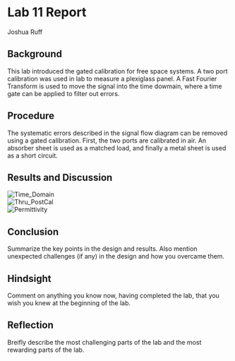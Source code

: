 # Lab 11 Report
Joshua Ruff

## Background
This lab introduced the gated calibration for free space systems. A two port calibration was used in lab to measure a plexiglass panel. A Fast Fourier Transform is used to move the signal into the time dowmain, where a time gate can be applied to filter out errors. 

## Procedure
The systematic errors described in the signal flow diagram can be removed using a gated calibration. First, the two ports are calibrated in air. An absorber sheet is used as a matched load, and finally a metal sheet is used as a short circuit. 

## Results and Discussion
![Time_Domain](https://github.com/CourseReps/ECEN452-Spring2016/blob/master/Students/joshruff/Lab11/Time_Domain.png)<br>
![Thru_PostCal](https://github.com/CourseReps/ECEN452-Spring2016/blob/master/Students/joshruff/Lab11/Thru_PostCal.png)<br>
![Permittivity](https://github.com/CourseReps/ECEN452-Spring2016/blob/master/Students/joshruff/Lab11/Permittivity.png)<br>
## Conclusion
Summarize the key points in the design and results. Also mention unexpected challenges (if any) in the design and how you overcame them. 

## Hindsight
Comment on anything you know now, having completed the lab, that you wish you knew at the beginning of the lab.

## Reflection
Breifly describe the most challenging parts of the lab and the most rewarding parts of the lab.
